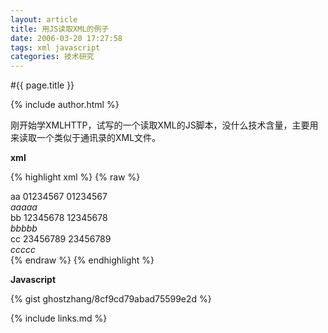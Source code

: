 ```yaml
---
layout: article
title: 用JS读取XML的例子
date: 2006-03-20 17:27:58
tags: xml javascript
categories: 技术研究
---
```


#{{ page.title }}

{% include author.html %}

刚开始学XMLHTTP，试写的一个读取XML的JS脚本，没什么技术含量，主要用来读取一个类似于通讯录的XML文件。

**xml**

{% highlight xml %}
{% raw %}
<?xml version="1.0" encoding="utf-8" ?>
<hhitshop>
 <shop>
  <name>aa</name>
  <phone>01234567</phone>
  <fax>01234567</fax>
  <address>aaaaa</address>
 </shop>
 <shop>
  <name>bb</name>
  <phone>12345678</phone>
  <fax>12345678</fax>
  <address>bbbbb</address>
 </shop>
 <shop>
  <name>cc</name>
  <phone>23456789</phone>
  <fax>23456789</fax>
  <address>ccccc</address>
 </shop>
</hhitshop>
{% endraw %}
{% endhighlight %}

**Javascript**

{% gist ghostzhang/8cf9cd79abad75599e2d %}

{% include links.md %}
